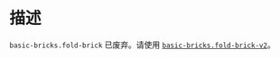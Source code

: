 [//]: # "atom-bricks/description/fold-brick.ts"

# 描述

`basic-bricks.fold-brick` 已废弃。请使用 [`basic-bricks.fold-brick-v2`](developers/brick-book/brick/basic-bricks.fold-brick-v2)。
